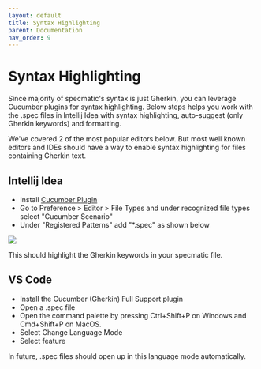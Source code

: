 ```yaml
---
layout: default
title: Syntax Highlighting
parent: Documentation
nav_order: 9
---
```

Syntax Highlighting
===================

Since majority of specmatic's syntax is just Gherkin, you can leverage Cucumber plugins for syntax highlighting.
Below steps helps you work with the .spec files in Intellij Idea with syntax highlighting, auto-suggest (only Gherkin keywords) and formatting.

We've covered 2 of the most popular editors below. But most well known editors and IDEs should have a way to enable syntax highlighting for files containing Gherkin text.

## Intellij Idea
* Install [Cucumber Plugin](https://plugins.jetbrains.com/plugin/7212-cucumber-for-java)
* Go to Preference > Editor > File Types and under recognized file types select "Cucumber Scenario"
* Under "Registered Patterns" add "*.spec" as shown below

![](/images/ide_setup.jpg)

This should highlight the Gherkin keywords in your specmatic file.

## VS Code

* Install the Cucumber (Gherkin) Full Support plugin
* Open a .spec file
* Open the command palette by pressing Ctrl+Shift+P on Windows and Cmd+Shift+P on MacOS.
* Select Change Language Mode
* Select feature

In future, .spec files should open up in this language mode automatically.

